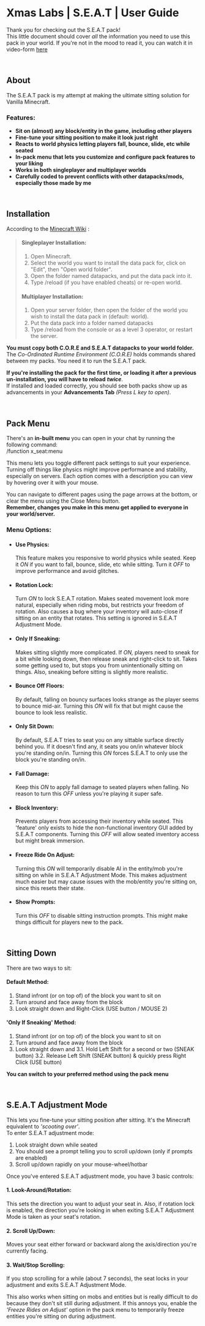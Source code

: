 
<br>

# Xmas Labs  |  S.E.A.T  |  User Guide

Thank you for checking out the S.E.A.T pack!  
This little document should cover *all* the information you need to use this pack in your world. If you're not in the mood to read it, you can watch it in video-form [here](https://www.youtube.com) 

<br>

## About
The S.E.A.T pack is my attempt at making the ultimate sitting solution for Vanilla Minecraft.  

### Features:
- **Sit on (almost) any block/entity in the game, including other players**
- **Fine-tune your sitting position to make it look just right**
- **Reacts to world physics letting players fall, bounce, slide, etc while seated**
- **In-pack menu that lets you customize and configure pack features to your liking**
- **Works in both singleplayer and multiplayer worlds**
- **Carefully coded to prevent conflicts with other datapacks/mods, especially those made by me**

<br>

## Installation

  According to the [Minecraft Wiki](https://minecraft.gamepedia.com/Tutorials/Installing_a_data_pack) :

> #### Singleplayer Installation:
>
> 1. Open Minecraft.
> 2. Select the world you want to install the data pack for, click on "Edit", then "Open world folder".
> 3. Open the folder named datapacks, and put the data pack into it.
> 4. Type /reload (if you have enabled cheats) or re-open world.
>
> #### Multiplayer Installation:
> 
> 1. Open your server folder, then open the folder of the world you wish to install the data pack in (default: world).
> 2. Put the data pack into a folder named datapacks
> 3. Type /reload from the console or as a level 3 operator, or restart the server.  

**You must copy both C.O.R.E and S.E.A.T datapacks to your world folder.**  
The *Co-Ordinated Runtime Environment (C.O.R.E)* holds commands shared between my packs. You need it to run the S.E.A.T pack.

**If you're installing the pack for the first time, or loading it after a previous un-installation, you will have to reload** ***twice***.  
If installed and loaded correctly, you should see both packs show up as advancements in your **Advancements Tab** *(Press L key to open)*.

<br>

## Pack Menu

There's an **in-built menu** you can open in your chat by running the following command:  
    /function x_seat:menu

This menu lets you toggle different pack settings to suit your experience. Turning off things like physics might improve performance and stability, especially on servers. Each option comes with a description you can view by hovering over it with your mouse.

You can navigate to different pages using the page arrows at the bottom, or clear the menu using the Close Menu button.  
**Remember, changes you make in this menu get applied to everyone in your world/server.**

### Menu Options:

- #### Use Physics: 
  This feature makes you responsive to world physics while seated. Keep it *ON* if you want to fall, bounce, slide, etc while sitting. Turn it *OFF* to improve performance and avoid glitches.

- #### Rotation Lock:
  Turn *ON* to lock S.E.A.T rotation. Makes seated movement look more natural, especially when riding mobs, but restricts your freedom of rotation. Also causes a bug where your inventory will auto-close if sitting on an entity that rotates. This setting is ignored in S.E.A.T Adjustment Mode.

- #### Only If Sneaking:
  Makes sitting slightly more complicated. If *ON,* players need to sneak for a bit while looking down, then release sneak and right-click to sit. Takes some getting used to, but stops you from unintentionally sitting on things. Also, sneaking before sitting is slightly more realistic.

- #### Bounce Off Floors:
  By default, falling on bouncy surfaces looks strange as the player seems to bounce mid-air. Turning this *ON* will fix that but might cause the bounce to look less realistic.

- #### Only Sit Down:
  By default, S.E.A.T tries to seat you on any sittable surface directly behind you. If it doesn't find any, it seats you on/in whatever block you're standing on/in. Turning this *ON* forces S.E.A.T to only use the block you're standing on/in.

- #### Fall Damage:
  Keep this *ON* to apply fall damage to seated players when falling. No reason to turn this *OFF* unless you're playing it super safe.

- #### Block Inventory:
  Prevents players from accessing their inventory while seated. This 'feature' only exists to hide the non-functional inventory GUI added by S.E.A.T components. Turning this *OFF* will allow seated inventory access but might break immersion.

- #### Freeze Ride On Adjust:
  Turning this *ON* will temporarily disable AI in the entity/mob you're sitting on while in S.E.A.T Adjustment Mode. This makes adjustment much easier but may cause issues with the mob/entity you're sitting on, since this resets their state.

- #### Show Prompts:
  Turn this *OFF* to disable sitting instruction prompts. This might make things difficult for players new to the pack.
  
<br>

## Sitting Down

There are two ways to sit:

#### Default Method:
  1. Stand infront (or on top of) of the block you want to sit on
  2. Turn around and face away from the block
  3. Look straight down and Right-Click (USE button / MOUSE 2) 

#### 'Only If Sneaking' Method:
  1. Stand infront (or on top of) of the block you want to sit on
  2. Turn around and face away from the block
  3. Look straight down and 
    3.1. Hold Left Shift for a second or two (SNEAK button)
    3.2. Release Left Shift (SNEAK button) & quickly press Right Click (USE button)

**You can switch to your preferred method using the pack menu**

<br>

## S.E.A.T Adjustment Mode

This lets you fine-tune your sitting position after sitting. It's the Minecraft equivalent to *'scooting over'*.  
To enter S.E.A.T adjustment mode:  

1. Look straight down while seated
2. You should see a prompt telling you to scroll up/down (only if prompts are enabled)
3. Scroll up/down rapidly on your mouse-wheel/hotbar  

Once you've entered S.E.A.T adjustment mode, you have 3 basic controls:  

#### 1. Look-Around/Rotation: 
This sets the direction you want to adjust your seat in. 
Also, if rotation lock is enabled, the direction you're looking in when exiting S.E.A.T Adjustment Mode is taken as your seat's rotation.

#### 2. Scroll Up/Down:
Moves your seat either forward or backward along the axis/direction you're currently facing.

#### 3. Wait/Stop Scrolling:
If you stop scrolling for a while (about 7 seconds), the seat locks in your adjustment and exits S.E.A.T Adjustment Mode.  

This also works when sitting on mobs and entities but is really difficult to do because they don't sit still during adjustment. If this annoys you, enable the *'Freeze Rides on Adjust'* option in the pack menu to temporarily freeze entities you're sitting on during adjustment.  


